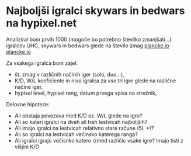 Najboljši igralci skywars in bedwars na hypixel.net
=======================

Analiziral bom prvih 1000 (mogoče bo potrebno številko zmanjšati...) igralcev UHC, skywars in bedwars glede na število zmag
[plancke.io](https://plancke.io/hypixel/leaderboards/player.skywars.overall)
[plancke.io](https://plancke.io/hypixel/leaderboards/player.bedwars.overall)

Za vsakega igralca bom zajel:
* št. zmag v različnih načinih iger (solo, duo...),
* K/D, W/L koeficiente in nivo igralca za vse tri igre glede na različne načine iger,
* hypixel level, hypixel rang, datum prvega vpisa na strežnik,

Delovne hipoteze:
* Ali obstaja povezava med K/D oz. W/L glede na igro?
* Ali so kateri igralci na dveh ali treh lestvicah najboljših?
* Ali imajo igralci na lestvicah relativno stare račune (5l. +)?
* Ali so igralci na lestvicah večinsko katerega ranga?
* Ali igralci igrajo večisnko katero izmed različic vsake igre? Imajo tisti z višjim K/D
